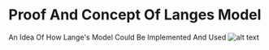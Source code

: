 # Proof And Concept Of Langes Model
An Idea Of How Lange's Model Could Be Implemented And Used
![alt text](https://i.ibb.co/P6mHRvB/Oskar-Lange-20-65.jpg)
